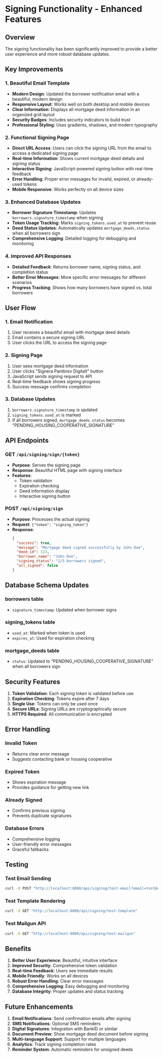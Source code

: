 # Signing Functionality - Enhanced Features

## Overview
The signing functionality has been significantly improved to provide a better user experience and more robust database updates.

## Key Improvements

### 1. Beautiful Email Template
- **Modern Design**: Updated the borrower notification email with a beautiful, modern design
- **Responsive Layout**: Works well on both desktop and mobile devices
- **Clear Information**: Displays all mortgage deed information in an organized grid layout
- **Security Badges**: Includes security indicators to build trust
- **Professional Styling**: Uses gradients, shadows, and modern typography

### 2. Functional Signing Page
- **Direct URL Access**: Users can click the signing URL from the email to access a dedicated signing page
- **Real-time Information**: Shows current mortgage deed details and signing status
- **Interactive Signing**: JavaScript-powered signing button with real-time feedback
- **Error Handling**: Proper error messages for invalid, expired, or already-used tokens
- **Mobile Responsive**: Works perfectly on all device sizes

### 3. Enhanced Database Updates
- **Borrower Signature Timestamp**: Updates `borrowers.signature_timestamp` when signing
- **Token Usage Tracking**: Marks `signing_tokens.used_at` to prevent reuse
- **Deed Status Updates**: Automatically updates `mortgage_deeds.status` when all borrowers sign
- **Comprehensive Logging**: Detailed logging for debugging and monitoring

### 4. Improved API Responses
- **Detailed Feedback**: Returns borrower name, signing status, and completion status
- **Better Error Messages**: More specific error messages for different scenarios
- **Progress Tracking**: Shows how many borrowers have signed vs. total borrowers

## User Flow

### 1. Email Notification
1. User receives a beautiful email with mortgage deed details
2. Email contains a secure signing URL
3. User clicks the URL to access the signing page

### 2. Signing Page
1. User sees mortgage deed information
2. User clicks "Signera Pantbrev Digitalt" button
3. JavaScript sends signing request to API
4. Real-time feedback shows signing progress
5. Success message confirms completion

### 3. Database Updates
1. `borrowers.signature_timestamp` is updated
2. `signing_tokens.used_at` is marked
3. If all borrowers signed, `mortgage_deeds.status` becomes "PENDING_HOUSING_COOPERATIVE_SIGNATURE"

## API Endpoints

### GET `/api/signing/sign/{token}`
- **Purpose**: Serves the signing page
- **Response**: Beautiful HTML page with signing interface
- **Features**: 
  - Token validation
  - Expiration checking
  - Deed information display
  - Interactive signing button

### POST `/api/signing/sign`
- **Purpose**: Processes the actual signing
- **Request**: `{"token": "signing_token"}`
- **Response**: 
  ```json
  {
    "success": true,
    "message": "Mortgage deed signed successfully by John Doe",
    "deed_id": 123,
    "borrower_name": "John Doe",
    "signing_status": "2/3 borrowers signed",
    "all_signed": false
  }
  ```

## Database Schema Updates

### borrowers table
- `signature_timestamp`: Updated when borrower signs

### signing_tokens table
- `used_at`: Marked when token is used
- `expires_at`: Used for expiration checking

### mortgage_deeds table
- `status`: Updated to "PENDING_HOUSING_COOPERATIVE_SIGNATURE" when all borrowers sign

## Security Features

1. **Token Validation**: Each signing token is validated before use
2. **Expiration Checking**: Tokens expire after 7 days
3. **Single Use**: Tokens can only be used once
4. **Secure URLs**: Signing URLs are cryptographically secure
5. **HTTPS Required**: All communication is encrypted

## Error Handling

### Invalid Token
- Returns clear error message
- Suggests contacting bank or housing cooperative

### Expired Token
- Shows expiration message
- Provides guidance for getting new link

### Already Signed
- Confirms previous signing
- Prevents duplicate signatures

### Database Errors
- Comprehensive logging
- User-friendly error messages
- Graceful fallbacks

## Testing

### Test Email Sending
```bash
curl -X POST "http://localhost:8080/api/signing/test-email?email=test@example.com"
```

### Test Template Rendering
```bash
curl -X GET "http://localhost:8080/api/signing/test-template"
```

### Test Mailgun API
```bash
curl -X GET "http://localhost:8080/api/signing/test-mailgun"
```

## Benefits

1. **Better User Experience**: Beautiful, intuitive interface
2. **Improved Security**: Comprehensive token validation
3. **Real-time Feedback**: Users see immediate results
4. **Mobile Friendly**: Works on all devices
5. **Robust Error Handling**: Clear error messages
6. **Comprehensive Logging**: Easy debugging and monitoring
7. **Database Integrity**: Proper updates and status tracking

## Future Enhancements

1. **Email Notifications**: Send confirmation emails after signing
2. **SMS Notifications**: Optional SMS reminders
3. **Digital Signatures**: Integration with BankID or similar
4. **Document Preview**: Show mortgage deed document before signing
5. **Multi-language Support**: Support for multiple languages
6. **Analytics**: Track signing completion rates
7. **Reminder System**: Automatic reminders for unsigned deeds 
